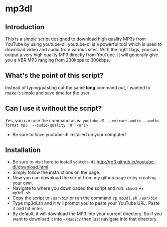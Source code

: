 # mp3dl

## Introduction
This is a simple script designed to download high quality MP3s from YouTube by using youtube-dl. youtube-dl is a powerful tool which is used to download video and audio from various sites. With the right flags, you can output a very high quality MP3 directly from YouTube. It will generally give you a VBR MP3 ranging from 230kbps to 300kbps. 

## What's the point of this script?
Instead of typing/pasting out the same **long** command out, I wanted to make it simple and save time for the user.

## Can I use it without the script?
Yes, you can use the command as is: `youtube-dl --extract-audio --audio-format mp3  --audio-quality  0  <url>`

* Be sure to have youtube-dl installed on your computer!

## Installation
* Be sure to visit here to install `youtube-dl` http://rg3.github.io/youtube-dl/download.html
* Simply follow the instructions on the page.
* Now you can download the script from my github page or by creating your own.
* Navigate to where you downloaded the script and run: `chmod +x mp3dl.sh`
* Copy the script to `/usr/bin` or run the command `cp mp3dl.sh /usr/bin`
* Type mp3dl.sh and it will prompt you to paste your YouTube URL. Paste it and hit enter.
* By default, it will download the MP3 into your current directory. So if you want to download it into `~/Music/` then just navigate into that directory.



